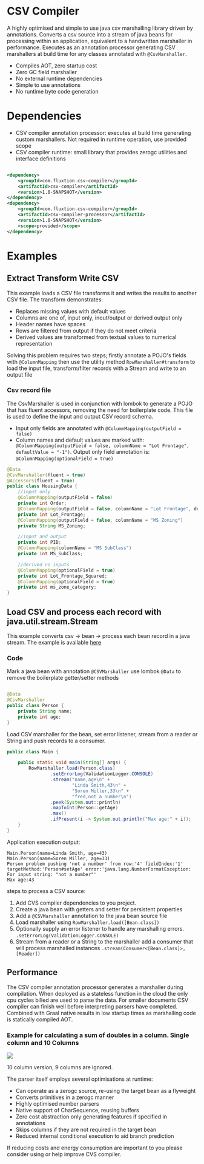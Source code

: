 # CSV Compiler

A highly optimised and simple to use java csv marshalling library driven by annotations. Converts a csv source into a
stream of java beans for processing within an application, equivalent to a handwritten marshaller in performance.
Executes as an annotation processor generating CSV marshallers at build time for any classes annotated
with ```@CsvMarshaller```.

- Compiles AOT, zero startup cost
- Zero GC field marshaller
- No external runtime dependencies
- Simple to use annotations
- No runtime byte code generation




# Dependencies

- CSV compiler annotation processor: executes at build time generating custom marshallers. Not required in runtime
  operation, use provided scope
- CSV compiler runtime: small library that provides zerogc utilities and interface definitions

```xml

<dependency>
    <groupId>com.fluxtion.csv-compiler</groupId>
    <artifactId>csv-compiler</artifactId>
    <version>1.0-SNAPSHOT</version>
</dependency>
<dependency>
    <groupId>com.fluxtion.csv-compiler</groupId>
    <artifactId>csv-compiler-processor</artifactId>
    <version>1.0-SNAPSHOT</version>
    <scope>provided</scope>
</dependency>
```

# Examples

## Extract Transform Write CSV
This example loads a CSV file transforms it and writes the results to another CSV file. The transform demonstrates:
- Replaces missing values with default values
- Columns are one of, input only, inout/output or derived output only
- Header names have spaces
- Rows are filtered from output if they do not meet criteria
- Derived values are transformed from textual values to numerical representation

Solving this problem requires two steps; firstly annotate a POJO's fields with ```@ColumnMapping``` then use the 
utility method ```RowMarshaller#transform``` to load the input file, transform/filter records with a Stream and write 
to an output file

### Csv record file

The CsvMarshaller is used in conjunction with lombok to generate a POJO that has fluent accessors, removing the need for
boilerplate code. This file is used to define the input and output CSV record schema. 
-  Input only fields are annotated with ```@ColumnMapping(outputField = false)```
-  Column names and default values are marked with:
``` @ColumnMapping(outputField = false, columnName = "Lot Frontage", defaultValue = "-1")```. Output only field 
annotation is: ```@ColumnMapping(optionalField = true)```

```java
@Data
@CsvMarshaller(fluent = true)
@Accessors(fluent = true)
public class HousingData {
    //input only
    @ColumnMapping(outputField = false)
    private int Order;
    @ColumnMapping(outputField = false, columnName = "Lot Frontage", defaultValue = "-1")
    private int Lot_Frontage;
    @ColumnMapping(outputField = false, columnName = "MS Zoning")
    private String MS_Zoning;

    //input and output
    private int PID;
    @ColumnMapping(columnName = "MS SubClass")
    private int MS_SubClass;

    //derived no inputs
    @ColumnMapping(optionalField = true)
    private int Lot_Frontage_Squared;
    @ColumnMapping(optionalField = true)
    private int ms_zone_category;
}
```


## Load CSV and process each record with java.util.stream.Stream

This example converts csv -> bean -> process each bean record in a java stream. The example is available [here]()

### Code

Mark a java bean with annotation ```@CSVMarshaller``` use lombok ```@Data``` to remove the boilerplate getter/setter 
methods

```java

@Data
@CsvMarshaller
public class Person {
    private String name;
    private int age;
}
```

Load CSV marshaller for the bean, set error listener, stream from a reader or String and push records to a consumer.

```java
public class Main {

    public static void main(String[] args) {
        RowMarshaller.load(Person.class)
                .setErrorLog(ValidationLogger.CONSOLE)
                .stream("name,age\n" +
                        "Linda Smith,43\n" +
                        "Soren Miller,33\n" +
                        "fred,not a number\n")
                .peek(System.out::println)
                .mapToInt(Person::getAge)
                .max()
                .ifPresent(i -> System.out.println("Max age:" + i));
    }
}
```

Application execution output:

```text
Main.Person(name=Linda Smith, age=43)
Main.Person(name=Soren Miller, age=33)
Person problem pushing 'not a number' from row:'4' fieldIndex:'1' targetMethod:'Person#setAge' error:'java.lang.NumberFormatException: For input string: "not a number"'
Max age:43
```

steps to process a CSV source:

1. Add CVS compiler dependencies to you project.
2. Create a java bean with getters and setter for persistent properties
3. Add a ```@CSVMarshaller``` annotation to the java bean source file
4. Load marshaller using ```RowMarshaller.load([Bean.class])```
5. Optionally supply an error listener to handle any marshalling errors. ```.setErrorLog(ValidationLogger.CONSOLE)```
6. Stream from a reader or a String to the marshaller add a consumer that will process marshalled instances
   ```.stream(Consumer<[Bean.class]>, [Reader])```

## Performance

The CSV compiler annotation processor generates a marshaller during compilation. When deployed as a stateless function
in the cloud the only cpu cycles billed are used to parse the data. For smaller documents CSV compiler can
finish well before interpreting parsers have completed. Combined with Graal native results in
low startup times as marshalling code is statically compiled AOT.

### Example for calculating a sum of doubles in a column. Single column and 10 Columns

![](docs/images/CsvCompilerPerformanceGraphRelative.png)

10 column version, 9 columns are ignored.

The parser itself employs several optimisations at runtime:

- Can operate as a zerogc source, re-using the target bean as a flyweight
- Converts primitives in a zerogc manner
- Highly optimised number parsers
- Native support of CharSequence, reusing buffers
- Zero cost abstraction only generating features if specified in annotations
- Skips columns if they are not required in the target bean
- Reduced internal conditional execution to aid branch prediction

If reducing costs and energy consumption are important to you please consider using or help improve CVS compiler.


